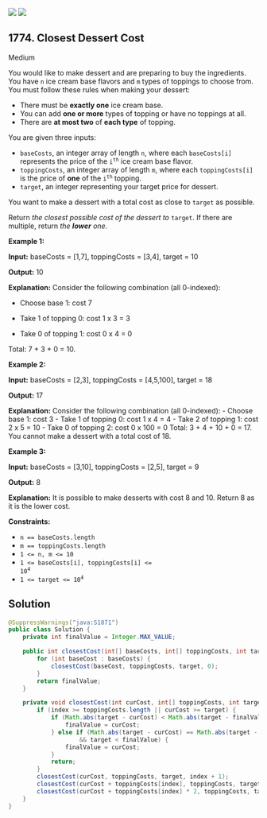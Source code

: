 [![](https://img.shields.io/github/stars/javadev/LeetCode-in-Java?label=Stars&style=flat-square)](https://github.com/javadev/LeetCode-in-Java)
[![](https://img.shields.io/github/forks/javadev/LeetCode-in-Java?label=Fork%20me%20on%20GitHub%20&style=flat-square)](https://github.com/javadev/LeetCode-in-Java/fork)

## 1774\. Closest Dessert Cost

Medium

You would like to make dessert and are preparing to buy the ingredients. You have `n` ice cream base flavors and `m` types of toppings to choose from. You must follow these rules when making your dessert:

*   There must be **exactly one** ice cream base.
*   You can add **one or more** types of topping or have no toppings at all.
*   There are **at most two** of **each type** of topping.

You are given three inputs:

*   `baseCosts`, an integer array of length `n`, where each `baseCosts[i]` represents the price of the <code>i<sup>th</sup></code> ice cream base flavor.
*   `toppingCosts`, an integer array of length `m`, where each `toppingCosts[i]` is the price of **one** of the <code>i<sup>th</sup></code> topping.
*   `target`, an integer representing your target price for dessert.

You want to make a dessert with a total cost as close to `target` as possible.

Return _the closest possible cost of the dessert to_ `target`. If there are multiple, return _the **lower** one._

**Example 1:**

**Input:** baseCosts = [1,7], toppingCosts = [3,4], target = 10

**Output:** 10

**Explanation:** Consider the following combination (all 0-indexed):

- Choose base 1: cost 7

- Take 1 of topping 0: cost 1 x 3 = 3

- Take 0 of topping 1: cost 0 x 4 = 0

Total: 7 + 3 + 0 = 10. 

**Example 2:**

**Input:** baseCosts = [2,3], toppingCosts = [4,5,100], target = 18

**Output:** 17

**Explanation:** Consider the following combination (all 0-indexed): - Choose base 1: cost 3 - Take 1 of topping 0: cost 1 x 4 = 4 - Take 2 of topping 1: cost 2 x 5 = 10 - Take 0 of topping 2: cost 0 x 100 = 0 Total: 3 + 4 + 10 + 0 = 17. You cannot make a dessert with a total cost of 18. 

**Example 3:**

**Input:** baseCosts = [3,10], toppingCosts = [2,5], target = 9

**Output:** 8

**Explanation:** It is possible to make desserts with cost 8 and 10. Return 8 as it is the lower cost. 

**Constraints:**

*   `n == baseCosts.length`
*   `m == toppingCosts.length`
*   `1 <= n, m <= 10`
*   <code>1 <= baseCosts[i], toppingCosts[i] <= 10<sup>4</sup></code>
*   <code>1 <= target <= 10<sup>4</sup></code>

## Solution

```java
@SuppressWarnings("java:S1871")
public class Solution {
    private int finalValue = Integer.MAX_VALUE;

    public int closestCost(int[] baseCosts, int[] toppingCosts, int target) {
        for (int baseCost : baseCosts) {
            closestCost(baseCost, toppingCosts, target, 0);
        }
        return finalValue;
    }

    private void closestCost(int curCost, int[] toppingCosts, int target, int index) {
        if (index >= toppingCosts.length || curCost >= target) {
            if (Math.abs(target - curCost) < Math.abs(target - finalValue)) {
                finalValue = curCost;
            } else if (Math.abs(target - curCost) == Math.abs(target - finalValue)
                    && target < finalValue) {
                finalValue = curCost;
            }
            return;
        }
        closestCost(curCost, toppingCosts, target, index + 1);
        closestCost(curCost + toppingCosts[index], toppingCosts, target, index + 1);
        closestCost(curCost + toppingCosts[index] * 2, toppingCosts, target, index + 1);
    }
}
```